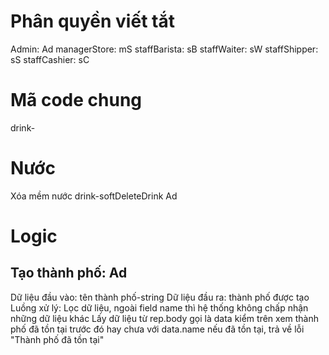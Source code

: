 # Phân quyền viết tắt
Admin: Ad
managerStore: mS
staffBarista: sB
staffWaiter: sW
staffShipper: sS
staffCashier: sC

# Mã code chung
drink-

# Nước
Xóa mềm nước drink-softDeleteDrink Ad

# Logic 
## Tạo thành phố: Ad
Dữ liệu đầu vào: tên thành phố-string
Dữ liệu đầu ra: thành phố được tạo
Luồng xử lý:
    Lọc dữ liệu, ngoài field name thì hệ thống không chấp nhận những dữ liệu khác
    Lấy dữ liệu từ rep.body gọi là data
    kiểm trên xem thành phố đã tồn tại trước đó hay chưa với data.name
    nếu đã tồn tại, trả về lỗi "Thành phố đã tồn tại"

    